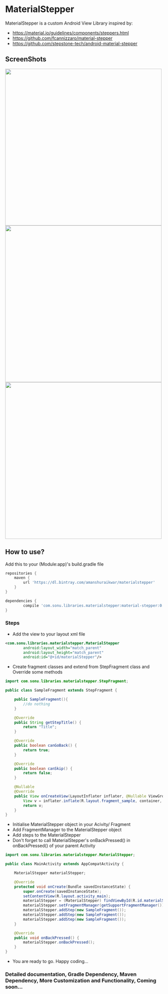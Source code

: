 # MaterialStepper
MaterialStepper is a custom Android View Library inspired by:
* https://material.io/guidelines/components/steppers.html
* https://github.com/fcannizzaro/material-stepper
* https://github.com/stepstone-tech/android-material-stepper

## ScreenShots
<img src="https://github.com/amanshuraikwar/MaterialStepper/blob/master/screenshots/screenshot1.png" height="500">
<img src="https://github.com/amanshuraikwar/MaterialStepper/blob/master/screenshots/screenshot2.png" height="500">
<img src="https://github.com/amanshuraikwar/MaterialStepper/blob/master/screenshots/screenshot3.png" height="500">

## How to use?
Add this to your (Module:app)'s build.gradle file
```gradle
repositories {
    maven {
        url 'https://dl.bintray.com/amanshuraikwar/materialstepper'
    }
}

dependencies {
        compile 'com.sonu.libraries.materialstepper:material-stepper:0.0.2'
}
```

### Steps
* Add the view to your layout xml file
```xml
<com.sonu.libraries.materialstepper.MaterialStepper
        android:layout_width="match_parent"
        android:layout_height="match_parent"
        android:id="@+id/materialStepper"/>
```
* Create fragment classes and extend from StepFragment class and Override some methods
```java
import com.sonu.libraries.materialstepper.StepFragment;

public class SampleFragment extends StepFragment {

    public SampleFragment(){
        //do nothing
    }

    @Override
    public String getStepTitle() {
        return "Title";
    }

    @Override
    public boolean canGoBack() {
        return true;
    }

    @Override
    public boolean canSkip() {
        return false;
    }

    @Nullable
    @Override
    public View onCreateView(LayoutInflater inflater, @Nullable ViewGroup container, @Nullable Bundle savedInstanceState) {
        View v = inflater.inflate(R.layout.fragment_sample, container, false);
        return v;
    }
}
```
* Initialise MaterialStepper object in your Acivity/ Fragment
* Add FragmentManager to the MaterialStepper object
* Add steps to the MaterialStepper
* Don't forget to call MaterialStepper's onBackPressed() in onBackPressed() of your parent Activity
```java
import com.sonu.libraries.materialstepper.MaterialStepper;

public class MainActivity extends AppCompatActivity {

    MaterialStepper materialStepper;

    @Override
    protected void onCreate(Bundle savedInstanceState) {
        super.onCreate(savedInstanceState);
        setContentView(R.layout.activity_main);
        materialStepper = (MaterialStepper) findViewById(R.id.materialStepper);
        materialStepper.setFragmentManager(getSupportFragmentManager());
        materialStepper.addStep(new SampleFragment());
        materialStepper.addStep(new SampleFragment());
        materialStepper.addStep(new SampleFragment());
    }

    @Override
    public void onBackPressed() {
        materialStepper.onBackPressed();
    }
}
```
* You are ready to go. Happy coding...

### Detailed documentation, Gradle Dependency, Maven Dependency, More Customization and Functionality, Coming soon...

